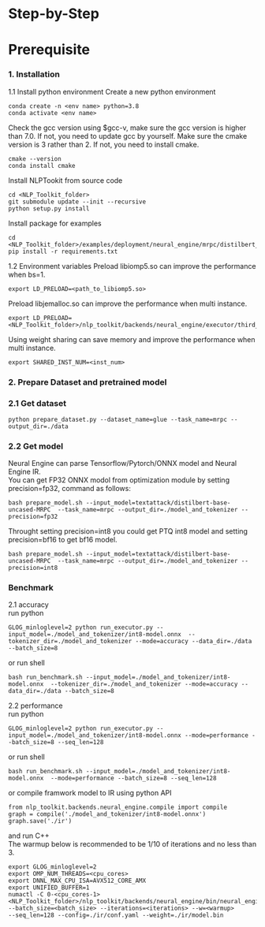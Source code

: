 # Step-by-Step

# Prerequisite

### 1. Installation
1.1 Install python environment
Create a new python environment
```shell
conda create -n <env name> python=3.8
conda activate <env name>
```
Check the gcc version using $gcc-v, make sure the gcc version is higher than 7.0.
If not, you need to update gcc by yourself.
Make sure the cmake version is 3 rather than 2.
If not, you need to install cmake.
```shell
cmake --version
conda install cmake
```
Install NLPTookit from source code
```shell
cd <NLP_Toolkit_folder>
git submodule update --init --recursive
python setup.py install
```
Install package for examples
```shell
cd <NLP_Toolkit_folder>/examples/deployment/neural_engine/mrpc/distilbert_base_uncased
pip install -r requirements.txt
```
1.2 Environment variables
Preload libiomp5.so can improve the performance when bs=1.
```
export LD_PRELOAD=<path_to_libiomp5.so>
```
Preload libjemalloc.so can improve the performance when multi instance.
```
export LD_PRELOAD=<NLP_Toolkit_folder>/nlp_toolkit/backends/neural_engine/executor/third_party/jemalloc/lib/libjemalloc.so
```
Using weight sharing can save memory and improve the performance when multi instance.
```
export SHARED_INST_NUM=<inst_num>
```
### 2. Prepare Dataset and pretrained model

### 2.1 Get dataset

```shell
python prepare_dataset.py --dataset_name=glue --task_name=mrpc --output_dir=./data
```

### 2.2 Get model
Neural Engine can parse Tensorflow/Pytorch/ONNX model and Neural Engine IR.  
You can get FP32 ONNX modol from optimization module by setting precision=fp32, command as follows:
```shell
bash prepare_model.sh --input_model=textattack/distilbert-base-uncased-MRPC  --task_name=mrpc --output_dir=./model_and_tokenizer --precision=fp32
```
Throught setting precision=int8 you could get PTQ int8 model and setting precision=bf16 to get bf16 model.
```shell
bash prepare_model.sh --input_model=textattack/distilbert-base-uncased-MRPC  --task_name=mrpc --output_dir=./model_and_tokenizer --precision=int8
```

### Benchmark

  2.1 accuracy  
  run python
  ```shell
  GLOG_minloglevel=2 python run_executor.py --input_model=./model_and_tokenizer/int8-model.onnx  --tokenizer_dir=./model_and_tokenizer --mode=accuracy --data_dir=./data --batch_size=8
  ```
  or run shell
  ```shell
  bash run_benchmark.sh --input_model=./model_and_tokenizer/int8-model.onnx  --tokenizer_dir=./model_and_tokenizer --mode=accuracy --data_dir=./data --batch_size=8
  ```

  2.2 performance  
  run python
  ```shell
  GLOG_minloglevel=2 python run_executor.py --input_model=./model_and_tokenizer/int8-model.onnx --mode=performance --batch_size=8 --seq_len=128
  ```
  or run shell
  ```shell
  bash run_benchmark.sh --input_model=./model_and_tokenizer/int8-model.onnx  --mode=performance --batch_size=8 --seq_len=128
  ```
  or compile framwork model to IR using python API
  ```
  from nlp_toolkit.backends.neural_engine.compile import compile
  graph = compile('./model_and_tokenizer/int8-model.onnx')
  graph.save('./ir')
  ```
  and run C++  
  The warmup below is recommended to be 1/10 of iterations and no less than 3.
  ```
  export GLOG_minloglevel=2
  export OMP_NUM_THREADS=<cpu_cores>
  export DNNL_MAX_CPU_ISA=AVX512_CORE_AMX
  export UNIFIED_BUFFER=1
  numactl -C 0-<cpu_cores-1> <NLP_Toolkit_folder>/nlp_toolkit/backends/neural_engine/bin/neural_engine
  --batch_size=<batch_size> --iterations=<iterations> --w=<warmup>
  --seq_len=128 --config=./ir/conf.yaml --weight=./ir/model.bin
  ```
